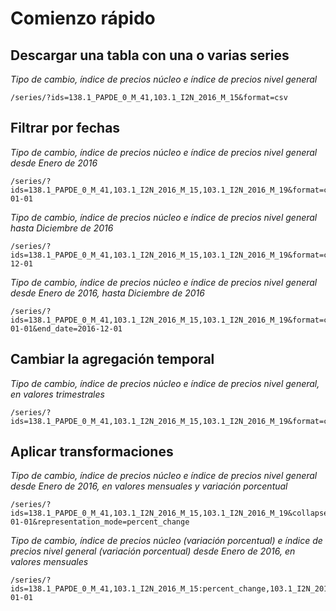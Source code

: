 # Comienzo rápido

## Descargar una tabla con una o varias series

*Tipo de cambio, índice de precios núcleo e índice de precios nivel general*

```
/series/?ids=138.1_PAPDE_0_M_41,103.1_I2N_2016_M_15&format=csv
```

## Filtrar por fechas

*Tipo de cambio, índice de precios núcleo e índice de precios nivel general desde Enero de 2016*

```
/series/?ids=138.1_PAPDE_0_M_41,103.1_I2N_2016_M_15,103.1_I2N_2016_M_19&format=csv&start_date=2016-01-01
```

*Tipo de cambio, índice de precios núcleo e índice de precios nivel general hasta Diciembre de 2016*

```
/series/?ids=138.1_PAPDE_0_M_41,103.1_I2N_2016_M_15,103.1_I2N_2016_M_19&format=csv&end_date=2016-12-01
```

*Tipo de cambio, índice de precios núcleo e índice de precios nivel general desde Enero de 2016, hasta Diciembre de 2016*

```
/series/?ids=138.1_PAPDE_0_M_41,103.1_I2N_2016_M_15,103.1_I2N_2016_M_19&format=csv&start_date=2016-01-01&end_date=2016-12-01
```

## Cambiar la agregación temporal

*Tipo de cambio, índice de precios núcleo e índice de precios nivel general, en valores trimestrales*

```
/series/?ids=138.1_PAPDE_0_M_41,103.1_I2N_2016_M_15,103.1_I2N_2016_M_19&format=csv&collapse=quarter
```

## Aplicar transformaciones

*Tipo de cambio, índice de precios núcleo e índice de precios nivel general desde Enero de 2016, en valores mensuales y variación porcentual*

```
/series/?ids=138.1_PAPDE_0_M_41,103.1_I2N_2016_M_15,103.1_I2N_2016_M_19&collapse=month&format=csv&start_date=2016-01-01&representation_mode=percent_change
```

*Tipo de cambio, índice de precios núcleo (variación porcentual) e índice de precios nivel general (variación porcentual) desde Enero de 2016, en valores mensuales*

```
/series/?ids=138.1_PAPDE_0_M_41,103.1_I2N_2016_M_15:percent_change,103.1_I2N_2016_M_19:percent_change&collapse=month&format=csv&start_date=2016-01-01
```
